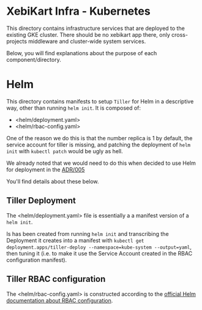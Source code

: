 # XebiKart Infra - Kubernetes

This directory contains infrastructure services that are deployed to the
existing GKE cluster. There should be no xebikart app there, only
cross-projects middleware and cluster-wide system services.

Below, you will find explanations about the purpose of each
component/directory.

# Helm

This directory contains manifests to setup `Tiller` for Helm in a descriptive
way, other than running `helm init`. It is composed of:

- <helm/deployment.yaml>
- <helm/rbac-config.yaml>

One of the reason we do this is that the number replica is 1 by default, the
service account for tiller is missing, and patching the deployment of `helm
init` with `kubectl patch` would be ugly as hell.

We already noted that we would need to do this when decided to use Helm for
deployment in the
[ADR/005](../doc/adr/005-use-kubectl-and-helm-for-k8s-deployment.md)

You'll find details about these below.

## Tiller Deployment

The <helm/deployment.yaml> file is essentially a a manifest version of a `helm
init`.

Is has been created from running `helm init` and transcribing the Deployment it
creates into a manifest with `kubectl get deployment.apps/tiller-deploy
--namespace=kube-system --output=yaml`, then tuning it (i.e. to make it use the
Service Account created in the RBAC configuration manifest).

## Tiller RBAC configuration

The <helm/rbac-config.yaml> is constructed according to the [official Helm
documentation about RBAC configuration](https://github.com/helm/helm/blob/master/docs/rbac.md).
